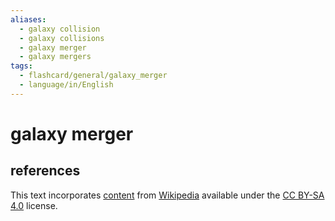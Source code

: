 ```yaml
---
aliases:
  - galaxy collision
  - galaxy collisions
  - galaxy merger
  - galaxy mergers
tags:
  - flashcard/general/galaxy_merger
  - language/in/English
---
```


# galaxy merger

## references

This text incorporates [content](https://en.wikipedia.org/wiki/galaxy_merger) from [Wikipedia](Wikipedia.md) available under the [CC BY-SA 4.0](https://creativecommons.org/licenses/by-sa/4.0/) license.
